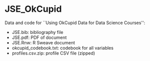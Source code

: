 # JSE_OkCupid

Data and code for ``Using OkCupid Data for Data Science Courses'':

* JSE.bib:  bibliography file
* JSE.pdf:  PDF of document
* JSE.Rnw:  R Sweave document
* okcupid_codebook.txt:  codebook for all variables
* profiles.csv.zip:  profile CSV file (zipped)